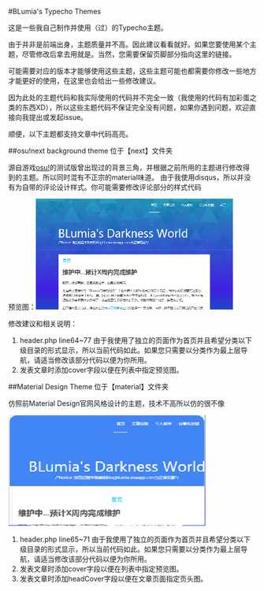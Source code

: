 #BLumia's Typecho Themes

这是一些我自己制作并使用（过）的Typecho主题。

由于并非是前端出身，主题质量并不高。因此建议看看就好。如果您要使用某个主题，尽管修改后拿去用就是。当然，您需要保留页脚部分指向这里的链接。

可能需要对应的版本才能够使用这些主题，这些主题可能也都需要你修改一些地方才能更好的使用，在这里也会给出一些修改建议。

因为此处的主题代码和我实际使用的代码并不完全一致（我使用的代码有加彩蛋之类的东西XD），所以这些主题代码不保证完全没有问题，如果你遇到问题，欢迎直接向我提出或发起issue。

顺便，以下主题都支持文章中代码高亮。

##osu!next background theme
位于【next】文件夹

源自游戏[osu!](https://osu.ppy.sh/)的测试版曾出现过的背景三角，并根据之前所用的主题进行修改得到的主题。所以同时混有不正宗的material味道。
由于我使用disqus，所以并没有为自带的评论设计样式。你可能需要修改评论部分的样式代码

预览图：![osu!next background theme](https://raw.githubusercontent.com/BLumia/TypechoTheme/master/next/screenshot.png)

修改建议和相关说明：

1. header.php line64~77 由于我使用了独立的页面作为首页并且希望分类以下级目录的形式显示，所以当前代码如此。如果您只需要以分类作为最上层导航，请适当修改该部分代码以便为你所用。
2. 发表文章时添加cover字段以便在列表中指定预览图。

##Material Design Theme
位于【material】文件夹

仿照前Material Design官网风格设计的主题，技术不高所以仿的很不像

![Material Design Theme](https://raw.githubusercontent.com/BLumia/TypechoTheme/master/material/screenshot.png)

1. header.php line65~71  由于我使用了独立的页面作为首页并且希望分类以下级目录的形式显示，所以当前代码如此。如果您只需要以分类作为最上层导航，请适当修改该部分代码以便为你所用。
2. 发表文章时添加cover字段以便在列表中指定预览图。
3. 发表文章时添加headCover字段以便在文章页面指定页头图。